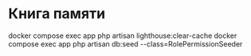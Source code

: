 # Книга памяти
docker compose exec app php artisan lighthouse:clear-cache
docker compose exec app php artisan db:seed --class=RolePermissionSeeder

